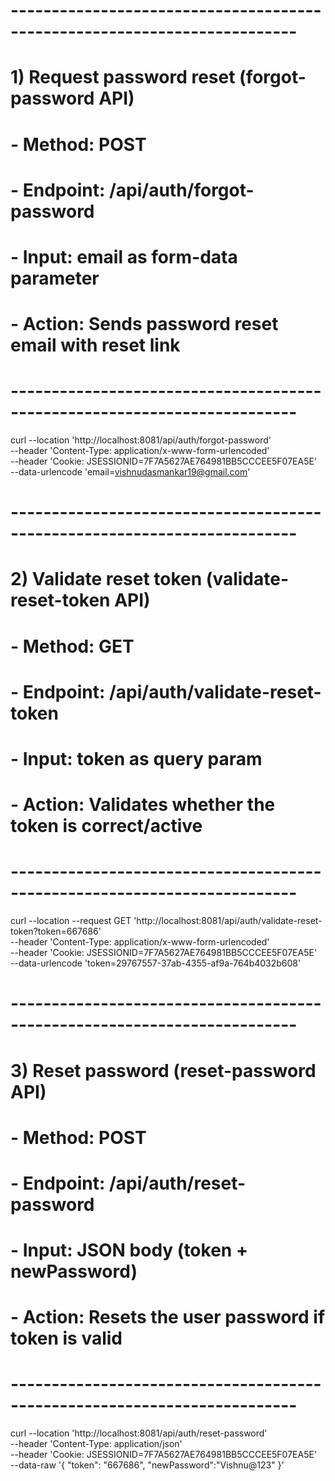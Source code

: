 # -------------------------------------------------------------------------
# 1) Request password reset (forgot-password API)
#    - Method: POST
#    - Endpoint: /api/auth/forgot-password
#    - Input: email as form-data parameter
#    - Action: Sends password reset email with reset link
# -------------------------------------------------------------------------
curl --location 'http://localhost:8081/api/auth/forgot-password' \
--header 'Content-Type: application/x-www-form-urlencoded' \
--header 'Cookie: JSESSIONID=7F7A5627AE764981BB5CCCEE5F07EA5E' \
--data-urlencode 'email=vishnudasmankar19@gmail.com'


# -------------------------------------------------------------------------
# 2) Validate reset token (validate-reset-token API)
#    - Method: GET
#    - Endpoint: /api/auth/validate-reset-token
#    - Input: token as query param
#    - Action: Validates whether the token is correct/active
# -------------------------------------------------------------------------
curl --location --request GET 'http://localhost:8081/api/auth/validate-reset-token?token=667686' \
--header 'Content-Type: application/x-www-form-urlencoded' \
--header 'Cookie: JSESSIONID=7F7A5627AE764981BB5CCCEE5F07EA5E' \
--data-urlencode 'token=29767557-37ab-4355-af9a-764b4032b608'


# -------------------------------------------------------------------------
# 3) Reset password (reset-password API)
#    - Method: POST
#    - Endpoint: /api/auth/reset-password
#    - Input: JSON body (token + newPassword)
#    - Action: Resets the user password if token is valid
# -------------------------------------------------------------------------
curl --location 'http://localhost:8081/api/auth/reset-password' \
--header 'Content-Type: application/json' \
--header 'Cookie: JSESSIONID=7F7A5627AE764981BB5CCCEE5F07EA5E' \
--data-raw '{
"token": "667686",
"newPassword":"Vishnu@123"
}'
